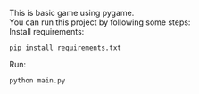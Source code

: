 This is basic game using pygame.  
You can run this project by following some steps:  
Install requirements:

```
pip install requirements.txt
```

Run:

```
python main.py
```
